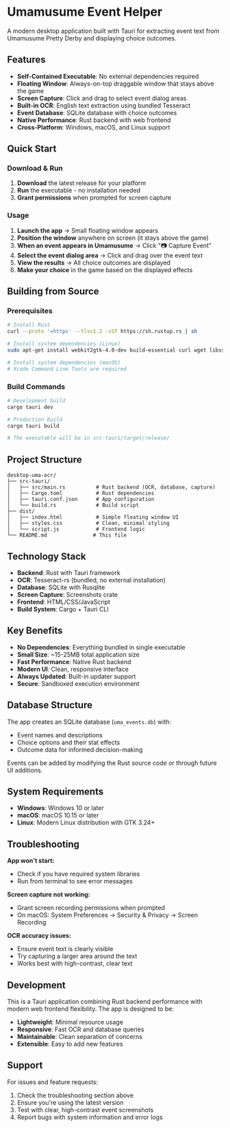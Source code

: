 # Umamusume Event Helper

A modern desktop application built with Tauri for extracting event text from Umamusume Pretty Derby and displaying choice outcomes.

## Features

- **Self-Contained Executable**: No external dependencies required
- **Floating Window**: Always-on-top draggable window that stays above the game
- **Screen Capture**: Click and drag to select event dialog areas  
- **Built-in OCR**: English text extraction using bundled Tesseract
- **Event Database**: SQLite database with choice outcomes
- **Native Performance**: Rust backend with web frontend
- **Cross-Platform**: Windows, macOS, and Linux support

## Quick Start

### Download & Run

1. **Download** the latest release for your platform
2. **Run** the executable - no installation needed
3. **Grant permissions** when prompted for screen capture

### Usage

1. **Launch the app** → Small floating window appears
2. **Position the window** anywhere on screen (it stays above the game)
3. **When an event appears in Umamusume** → Click "📷 Capture Event"
4. **Select the event dialog area** → Click and drag over the event text
5. **View the results** → All choice outcomes are displayed
6. **Make your choice** in the game based on the displayed effects

## Building from Source

### Prerequisites

```bash
# Install Rust
curl --proto '=https' --tlsv1.2 -sSf https://sh.rustup.rs | sh

# Install system dependencies (Linux)
sudo apt-get install webkit2gtk-4.0-dev build-essential curl wget libssl-dev libgtk-3-dev libayatana-appindicator3-dev librsvg2-dev

# Install system dependencies (macOS)
# Xcode Command Line Tools are required
```

### Build Commands

```bash
# Development build
cargo tauri dev

# Production build  
cargo tauri build

# The executable will be in src-tauri/target/release/
```

## Project Structure

```
desktop-uma-ocr/
├── src-tauri/
│   ├── src/main.rs          # Rust backend (OCR, database, capture)
│   ├── Cargo.toml           # Rust dependencies
│   ├── tauri.conf.json      # App configuration
│   └── build.rs             # Build script
├── dist/
│   ├── index.html           # Simple floating window UI
│   ├── styles.css           # Clean, minimal styling
│   └── script.js            # Frontend logic
└── README.md               # This file
```

## Technology Stack

- **Backend**: Rust with Tauri framework
- **OCR**: Tesseract-rs (bundled, no external installation)
- **Database**: SQLite with Rusqlite
- **Screen Capture**: Screenshots crate
- **Frontend**: HTML/CSS/JavaScript
- **Build System**: Cargo + Tauri CLI

## Key Benefits

- **No Dependencies**: Everything bundled in single executable
- **Small Size**: ~15-25MB total application size
- **Fast Performance**: Native Rust backend
- **Modern UI**: Clean, responsive interface
- **Always Updated**: Built-in updater support
- **Secure**: Sandboxed execution environment

## Database Structure

The app creates an SQLite database (`uma_events.db`) with:
- Event names and descriptions
- Choice options and their stat effects
- Outcome data for informed decision-making

Events can be added by modifying the Rust source code or through future UI additions.

## System Requirements

- **Windows**: Windows 10 or later
- **macOS**: macOS 10.15 or later  
- **Linux**: Modern Linux distribution with GTK 3.24+

## Troubleshooting

**App won't start:**
- Check if you have required system libraries
- Run from terminal to see error messages

**Screen capture not working:**
- Grant screen recording permissions when prompted
- On macOS: System Preferences → Security & Privacy → Screen Recording

**OCR accuracy issues:**
- Ensure event text is clearly visible
- Try capturing a larger area around the text
- Works best with high-contrast, clear text

## Development

This is a Tauri application combining Rust backend performance with modern web frontend flexibility. The app is designed to be:

- **Lightweight**: Minimal resource usage
- **Responsive**: Fast OCR and database queries  
- **Maintainable**: Clean separation of concerns
- **Extensible**: Easy to add new features

## Support

For issues and feature requests:
1. Check the troubleshooting section above
2. Ensure you're using the latest version
3. Test with clear, high-contrast event screenshots
4. Report bugs with system information and error logs